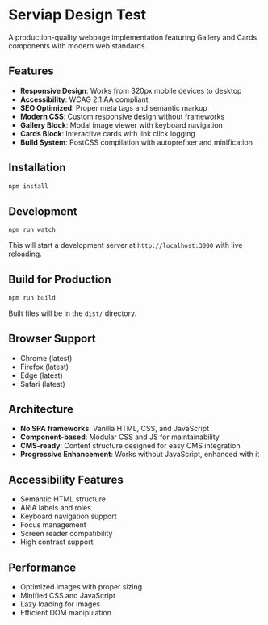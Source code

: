 # Serviap Design Test

A production-quality webpage implementation featuring Gallery and Cards components with modern web standards.

## Features

- **Responsive Design**: Works from 320px mobile devices to desktop
- **Accessibility**: WCAG 2.1 AA compliant
- **SEO Optimized**: Proper meta tags and semantic markup
- **Modern CSS**: Custom responsive design without frameworks
- **Gallery Block**: Modal image viewer with keyboard navigation
- **Cards Block**: Interactive cards with link click logging
- **Build System**: PostCSS compilation with autoprefixer and minification

## Installation

```bash
npm install
```

## Development

```bash
npm run watch
```

This will start a development server at `http://localhost:3000` with live reloading.

## Build for Production

```bash
npm run build
```

Built files will be in the `dist/` directory.

## Browser Support

- Chrome (latest)
- Firefox (latest)
- Edge (latest)
- Safari (latest)

## Architecture

- **No SPA frameworks**: Vanilla HTML, CSS, and JavaScript
- **Component-based**: Modular CSS and JS for maintainability
- **CMS-ready**: Content structure designed for easy CMS integration
- **Progressive Enhancement**: Works without JavaScript, enhanced with it

## Accessibility Features

- Semantic HTML structure
- ARIA labels and roles
- Keyboard navigation support
- Focus management
- Screen reader compatibility
- High contrast support

## Performance

- Optimized images with proper sizing
- Minified CSS and JavaScript
- Lazy loading for images
- Efficient DOM manipulation
